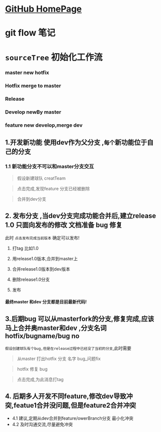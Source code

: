 # [GitHub HomePage](https://github.com/DevDragonLi)

# git flow 笔记  
# `sourceTree` 初始化工作流

### master  		  new  hotfix
### Hotfix  		  merge to  master
### Release  
### Develop  	 newBy master
###  feature 		  new  develop,merge  dev

## 1.开发新功能 使用dev作为父分支 ,`每个`新功能位于自己的分支
### 1.1 新功能分支不可以和master分支交互

>假设新建球队  creatTeam

>点击完成,发现feature 分支已经被删除

>合并到dev分支
	
	

## 2. 发布分支 ,当dev分支完成功能合并后,建立release 1.0 只面向发布的修改 文档准备 bug 修复 
此时  `点击发布完成当前版本`  确定可以发布!

1. 打tag   比如1.0

2. 用release1.0版本,合并到master上 

3. 合并release1.0版本到dev版本 

4. 删除release1.0分支

5. 发布 


#### 最终master 和dev 分支都是目前最新代码!


## 3.后期bug  可以从masterfork的分支,修复完成,应该马上合并奥master和dev ,分支名词 hotfix/bugname/bug no

`假设创建球队有个bug,但是在release过程中已经没了当初的分支`,此时需要

> 从master 打出hotfix 分支 名字 bug_问题fix
 

> hotfix 修复 bug

> 点击完成,为此消息打tag 



## 4. 后期多人开发不同feature,修改dev导致冲突,featue1合并没问题,但是feature2合并冲突


- 4.1  建议,定期从dev合并到feature/owerBranch分支 最小化冲突
- 4.2  及时沟通交流,尽量避免冲突
 


 






 


